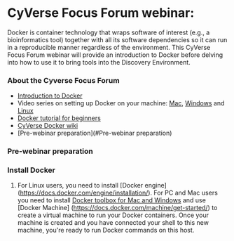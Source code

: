 # CyVerse Focus Forum webinar:

Docker is container technology that wraps software of interest (e.g., a bioinformatics tool) together with all its software dependencies so it can run in a reproducible manner regardless of the environment. This CyVerse Focus Forum webinar will provide an introduction to Docker before delving into how to use it to bring tools into the Discovery Environment. 

### About the Cyverse Focus Forum
- [Introduction to Docker](https://drive.google.com/file/d/0B2vGWveY9EMaTFRldDNjY3pCSW8/view?usp=sharing)
- Video series on setting up Docker on your machine: [Mac](https://www.youtube.com/watch?v=lNkVxDSRo7M), [Windows](https://youtu.be/S7NVloq0EBc) and [Linux](https://www.youtube.com/watch?v=V9AKvZZCWLc)
- [Docker tutorial for beginners](https://github.com/docker/docker-birthday-3/blob/master/tutorial.md#prerequisites) 
- [CyVerse Docker wiki](https://pods.cyverse.org/wiki/display/DEmanual/Dockerizing+Your+Tools+for+the+CyVerse+Discovery+Environment)
- [Pre-webinar preparation](#Pre-webinar preparation)


### Pre-webinar preparation

### Install Docker

1. For Linux users, you need to install [Docker engine] (https://docs.docker.com/engine/installation/). For PC and Mac users you need to install [Docker toolbox for Mac and Windows](https://www.docker.com/products/docker-toolbox) and use [Docker Machine] (https://docs.docker.com/machine/get-started/) to create a virtual machine to run your Docker containers. Once your machine is created and you have connected your shell to this new machine, you're ready to run Docker commands on this host.  
   


